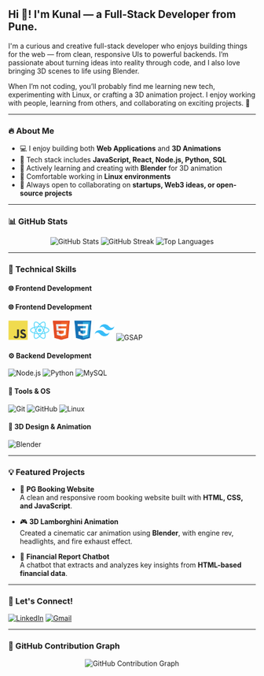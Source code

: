 <h2 align="left">Hi 👋! I'm Kunal — a Full-Stack Developer from Pune.</h2>

I'm a curious and creative full-stack developer who enjoys building things for the web — from clean, responsive UIs to powerful backends. I’m passionate about turning ideas into reality through code, and I also love bringing 3D scenes to life using Blender.

When I’m not coding, you’ll probably find me learning new tech, experimenting with Linux, or crafting a 3D animation project. I enjoy working with people, learning from others, and collaborating on exciting projects. 🚀

---

### 🔥 About Me

- 💻 I enjoy building both **Web Applications** and **3D Animations**
- 🚀 Tech stack includes **JavaScript, React, Node.js, Python, SQL**
- 🎨 Actively learning and creating with **Blender** for 3D animation
- 🐧 Comfortable working in **Linux environments**
- 🤝 Always open to collaborating on **startups, Web3 ideas, or open-source projects**

---

### 📊 GitHub Stats

<div align="center">
  <img src="https://github-readme-stats.vercel.app/api?username=KunalLabs&show_icons=true&theme=dark" height="150" alt="GitHub Stats"/>
  <img src="https://github-readme-streak-stats.herokuapp.com/?user=KunalLabs&theme=dark&hide_border=false" height="150" alt="GitHub Streak"/>
  <img src="https://github-readme-stats.vercel.app/api/top-langs?username=KunalLabs&layout=compact&theme=dracula" height="150" alt="Top Languages"/>
</div>

---

### 🚀 Technical Skills

#### 🌐 Frontend Development
#### 🌐 Frontend Development
<div align="left">
  <img src="https://raw.githubusercontent.com/devicons/devicon/master/icons/javascript/javascript-original.svg" height="40" alt="JavaScript"/>
  <img src="https://raw.githubusercontent.com/devicons/devicon/master/icons/react/react-original.svg" height="40" alt="React"/>
  <img src="https://raw.githubusercontent.com/devicons/devicon/master/icons/html5/html5-original.svg" height="40" alt="HTML5"/>
  <img src="https://raw.githubusercontent.com/devicons/devicon/master/icons/css3/css3-original.svg" height="40" alt="CSS3"/>
  <img src="https://raw.githubusercontent.com/devicons/devicon/master/icons/tailwindcss/tailwindcss-plain.svg" height="40" alt="Tailwind CSS"/>
  <img src="https://raw.githubusercontent.com/gilbarbara/logos/main/logos/gsap.svg" height="40" alt="GSAP"/>
</div>



#### ⚙️ Backend Development
<div align="left">
  <img src="https://cdn.jsdelivr.net/gh/devicons/devicon/icons/nodejs/nodejs-original.svg" height="40" alt="Node.js"/>
  <img src="https://cdn.jsdelivr.net/gh/devicons/devicon/icons/python/python-original.svg" height="40" alt="Python"/>
  <img src="https://cdn.jsdelivr.net/gh/devicons/devicon/icons/mysql/mysql-original.svg" height="40" alt="MySQL"/>
</div>

#### 🔧 Tools & OS
<div align="left">
  <img src="https://cdn.jsdelivr.net/gh/devicons/devicon/icons/git/git-original.svg" height="40" alt="Git"/>
  <img src="https://cdn.jsdelivr.net/gh/devicons/devicon/icons/github/github-original.svg" height="40" alt="GitHub"/>
  <img src="https://cdn.jsdelivr.net/gh/devicons/devicon/icons/linux/linux-original.svg" height="40" alt="Linux"/>
</div>

#### 🎨 3D Design & Animation
<div align="left">
  <img src="https://cdn.jsdelivr.net/gh/devicons/devicon/icons/blender/blender-original.svg" height="40" alt="Blender"/>
</div>

---

### 💡 Featured Projects

- 🚀 **PG Booking Website**  
  A clean and responsive room booking website built with **HTML, CSS, and JavaScript**.

- 🎮 **3D Lamborghini Animation**  
  Created a cinematic car animation using **Blender**, with engine rev, headlights, and fire exhaust effect.

- 🤖 **Financial Report Chatbot**  
  A chatbot that extracts and analyzes key insights from **HTML-based financial data**.

---

### 📩 Let's Connect!

[![LinkedIn](https://img.shields.io/badge/LinkedIn-Connect-blue?style=for-the-badge&logo=linkedin)](https://www.linkedin.com/in/kunal-chaudhari-276311249) 
[![Gmail](https://img.shields.io/badge/Gmail-Send%20Mail-red?style=for-the-badge&logo=gmail)](mailto:kunalchaudhari1200@gmail.com)

---

### 🐍 GitHub Contribution Graph

<div align="center">
  <img src="https://raw.githubusercontent.com/KunalLabs/KunalLabs/output/snake.svg" alt="GitHub Contribution Graph"/>
</div>




